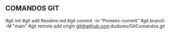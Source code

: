 ## COMANDOS GIT

#git init
#git add Readme.md
#git commit -m "Primeiro commit"
#git branch -M "main"
#git remote add origin git@github.com:dudures/GitComandos.git